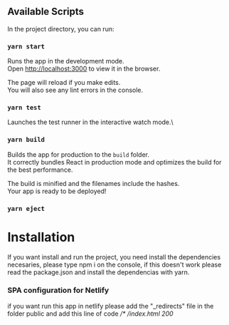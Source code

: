 ## Available Scripts

In the project directory, you can run:

### `yarn start`

Runs the app in the development mode.\
Open [http://localhost:3000](http://localhost:3000) to view it in the browser.

The page will reload if you make edits.\
You will also see any lint errors in the console.

### `yarn test`

Launches the test runner in the interactive watch mode.\

### `yarn build`

Builds the app for production to the `build` folder.\
It correctly bundles React in production mode and optimizes the build for the best performance.

The build is minified and the filenames include the hashes.\
Your app is ready to be deployed!


### `yarn eject`

# Installation
If you want install and run the project, you need install the dependencies necesaries, please type npm i on the console, if this doesn't work please read the
package.json and install the dependencias with yarn.


### SPA configuration for Netlify
if you want run this app in netlify please add the "_redirects" file in the folder public and add this line of code _/*   /index.html   200_ 
